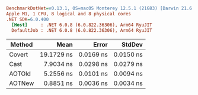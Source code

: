 ``` ini

BenchmarkDotNet=v0.13.1, OS=macOS Monterey 12.5.1 (21G83) [Darwin 21.6.0]
Apple M1, 1 CPU, 8 logical and 8 physical cores
.NET SDK=6.0.400
  [Host]     : .NET 6.0.8 (6.0.822.36306), Arm64 RyuJIT
  DefaultJob : .NET 6.0.8 (6.0.822.36306), Arm64 RyuJIT


```
| Method |       Mean |     Error |    StdDev |
|------- |-----------:|----------:|----------:|
| Covert | 19.1729 ns | 0.0169 ns | 0.0150 ns |
|   Cast |  7.9034 ns | 0.0298 ns | 0.0279 ns |
| AOTOld |  5.2556 ns | 0.0101 ns | 0.0094 ns |
| AOTNew |  0.8851 ns | 0.0036 ns | 0.0034 ns |

